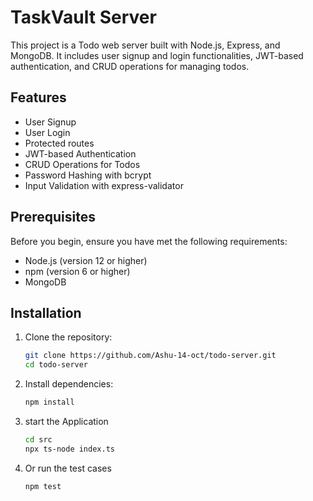 # TaskVault Server

This project is a Todo web server built with Node.js, Express, and MongoDB. It includes user signup and login functionalities, JWT-based authentication, and CRUD operations for managing todos.

## Features

- User Signup
- User Login
- Protected routes
- JWT-based Authentication
- CRUD Operations for Todos
- Password Hashing with bcrypt
- Input Validation with express-validator

## Prerequisites

Before you begin, ensure you have met the following requirements:

- Node.js (version 12 or higher)
- npm (version 6 or higher)
- MongoDB

## Installation

1. Clone the repository:

    ```sh
    git clone https://github.com/Ashu-14-oct/todo-server.git
    cd todo-server
    ```

2. Install dependencies:

    ```sh
    npm install
    ```

4. start the Application
   ```sh
   cd src
   npx ts-node index.ts
   ```
5. Or run the test cases
   ```sh
   npm test
   ```
   
